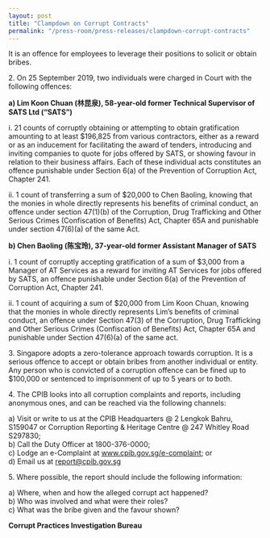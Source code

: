 ```yaml
---
layout: post
title: "Clampdown on Corrupt Contracts"
permalink: "/press-room/press-releases/clampdown-corrupt-contracts"
---
```

It is an offence for employees to leverage their positions to solicit or obtain bribes.

2\.          On 25 September 2019, two individuals were charged in Court with the following offences:

**a)    Lim Koon Chuan (林昆泉), 58-year-old former Technical Supervisor of SATS Ltd (“SATS”)**

i.    21 counts of corruptly obtaining or attempting to obtain gratification amounting to at least $196,825 from various contractors, either as a reward or as an inducement for facilitating the award of tenders, introducing and inviting companies to quote for jobs offered by SATS, or showing favour in relation to their business affairs. Each of these individual acts constitutes an offence punishable under Section 6(a) of the Prevention of Corruption Act, Chapter 241.

ii.    1 count of transferring a sum of $20,000 to Chen Baoling, knowing that the monies in whole directly represents his benefits of criminal conduct, an offence under section 47(1)(b) of the Corruption, Drug Trafficking and Other Serious Crimes (Confiscation of Benefits) Act, Chapter 65A and punishable under section 47(6)(a) of the same Act.

**b)    Chen Baoling (陈宝玲), 37-year-old former Assistant Manager of SATS** 

i.    1 count of corruptly accepting gratification of a sum of $3,000 from a Manager of AT Services as a reward for inviting AT Services for jobs offered by SATS, an offence punishable under Section 6(a) of the Prevention of Corruption Act, Chapter 241.

ii.    1 count of acquiring a sum of $20,000 from Lim Koon Chuan, knowing that the monies in whole directly represents Lim’s benefits of criminal conduct, an offence under Section 47(3) of the Corruption, Drug Trafficking and Other Serious Crimes (Confiscation of Benefits) Act, Chapter 65A and punishable under Section 47(6)(a) of the same act.

3\.          Singapore adopts a zero-tolerance approach towards corruption. It is a serious offence to accept or obtain bribes from another individual or entity. Any person who is convicted of a corruption offence can be fined up to $100,000 or sentenced to imprisonment of up to 5 years or to both. 

4\.         The CPIB looks into all corruption complaints and reports, including anonymous ones, and can be reached via the following channels:

a) Visit or write to us at the CPIB Headquarters @ 2 Lengkok Bahru, S159047 or Corruption Reporting & Heritage Centre @ 247 Whitley Road S297830;<br />
b) Call the Duty Officer at 1800-376-0000;<br />
c) Lodge an e-Complaint at <a href="https://www.cpib.gov.sg/e-complaint"><span style="color: #0066cc;">www.cpib.gov.sg/e-complaint</span></a>; or<br />
d) Email us at <a class="spamspan" href="mailto:report@cpib.gov.sg">report@cpib.gov.sg</a>

5\.        Where possible, the report should include the following information:

a) Where, when and how the alleged corrupt act happened?<br />
b) Who was involved and what were their roles?<br />
c) What was the bribe given and the favour shown?

**Corrupt Practices Investigation Bureau**

